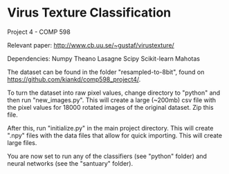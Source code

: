 # Virus Texture Classification
Project 4 - COMP 598

Relevant paper: http://www.cb.uu.se/~gustaf/virustexture/

Dependencies:
Numpy
Theano
Lasagne
Scipy
Scikit-learn
Mahotas


The dataset can be found in the folder "resampled-to-8bit", found on https://github.com/kiankd/comp598_project4/. 

To turn the dataset into raw pixel values, change directory to "python" and then run "new_images.py". This will create a large (~200mb) csv file with the pixel values for 18000 rotated images of the original dataset. Zip this file. 

After this, run "initialize.py" in the main project directory. This will create ".npy" files with the data files that allow for quick importing. This will create large files.

You are now set to run any of the classifiers (see "python" folder) and neural networks (see the "santuary" folder). 
